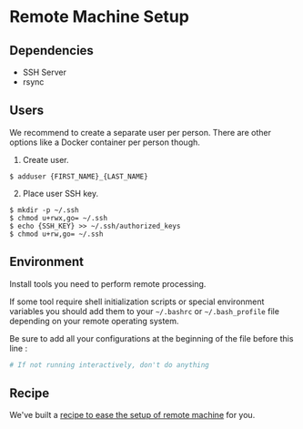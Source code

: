 # Remote Machine Setup

## Dependencies

* SSH Server
* rsync

## Users

We recommend to create a separate user per person.
There are other options like a Docker container per person though.

1. Create user.

  ```
  $ adduser {FIRST_NAME}_{LAST_NAME}
  ```

2. Place user SSH key.

  ```
  $ mkdir -p ~/.ssh
  $ chmod u+rwx,go= ~/.ssh
  $ echo {SSH_KEY} >> ~/.ssh/authorized_keys
  $ chmod u+rw,go= ~/.ssh
  ```
  
## Environment

Install tools you need to perform remote processing.

If some tool require shell initialization scripts or special environment variables you should add them to your `~/.bashrc` or `~/.bash_profile` file depending on your remote operating system.

Be sure to add all your configurations at the beginning of the file before this line :

  ```bash
  # If not running interactively, don't do anything
  ```

## Recipe

We've built a [recipe to ease the setup of remote machine](../recipes/SETUP_REMOTE_MACHINE.md) for you.
